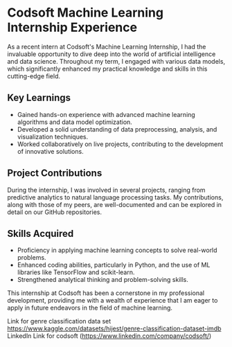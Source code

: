 
# Codsoft Machine Learning Internship Experience

As a recent intern at Codsoft's Machine Learning Internship, I had the invaluable opportunity to dive deep into the world of artificial intelligence and data science. Throughout my term, I engaged with various data models, which significantly enhanced my practical knowledge and skills in this cutting-edge field.

## Key Learnings
- Gained hands-on experience with advanced machine learning algorithms and data model optimization.
- Developed a solid understanding of data preprocessing, analysis, and visualization techniques.
- Worked collaboratively on live projects, contributing to the development of innovative solutions.

## Project Contributions
During the internship, I was involved in several projects, ranging from predictive analytics to natural language processing tasks. My contributions, along with those of my peers, are well-documented and can be explored in detail on our GitHub repositories.

## Skills Acquired
- Proficiency in applying machine learning concepts to solve real-world problems.
- Enhanced coding abilities, particularly in Python, and the use of ML libraries like TensorFlow and scikit-learn.
- Strengthened analytical thinking and problem-solving skills.

This internship at Codsoft has been a cornerstone in my professional development, providing me with a wealth of experience that I am eager to apply in future endeavors in the field of machine learning.

Link for genre classification data set
https://www.kaggle.com/datasets/hijest/genre-classification-dataset-imdb
LinkedIn Link for codsoft (https://www.linkedin.com/company/codsoft/)
